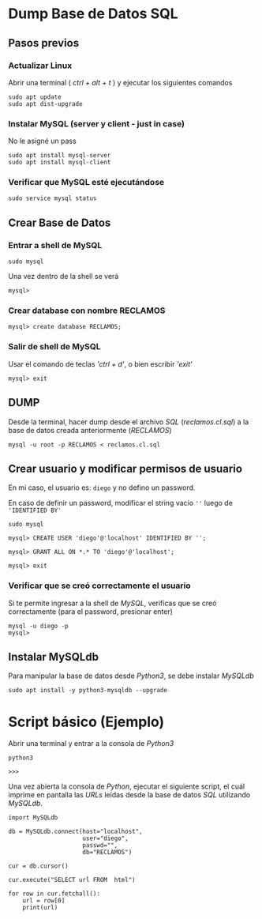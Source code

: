 # Dump Base de Datos SQL

## Pasos previos

### Actualizar Linux

Abrir una terminal ( *ctrl + alt + t* ) y ejecutar los siguientes comandos

```
sudo apt update
sudo apt dist-upgrade
```

### Instalar MySQL (server y client - just in case)

No le asigné un pass

```
sudo apt install mysql-server
sudo apt install mysql-client
```

### Verificar que MySQL esté ejecutándose

```
sudo service mysql status
```

## Crear Base de Datos
### Entrar a shell de MySQL

```
sudo mysql
```

Una vez dentro de la shell se verá 

```
mysql>
```


### Crear database con nombre RECLAMOS

```
mysql> create database RECLAMOS;
```


### Salir de shell de MySQL
Usar el comando de teclas *'ctrl + d'*, o bien escribir *'exit'*

```
mysql> exit
```


## DUMP

Desde la terminal, hacer dump desde el archivo *SQL* (*reclamos.cl.sql*) a la base de datos creada anteriormente (*RECLAMOS*)


```
mysql -u root -p RECLAMOS < reclamos.cl.sql
```

## Crear usuario y modificar permisos de usuario

En mi caso, el usuario es: `diego` y no defino un password.

En caso de definir un password, modificar el string vacío `''` luego de `'IDENTIFIED BY'`


```
sudo mysql

mysql> CREATE USER 'diego'@'localhost' IDENTIFIED BY '';

mysql> GRANT ALL ON *.* TO 'diego'@'localhost';

mysql> exit
```


### Verificar que se creó correctamente el usuario

Si te permite ingresar a la shell de *MySQL*, verificas que se creó correctamente (para el password, presionar enter)

```
mysql -u diego -p
mysql> 
```

## Instalar MySQLdb

Para manipular la base de datos desde *Python3*, se debe instalar *MySQLdb*

```
sudo apt install -y python3-mysqldb --upgrade
```

# Script básico (Ejemplo)

Abrir una terminal y entrar a la consola de *Python3*

```
python3

>>>
```

Una vez abierta la consola de *Python*, ejecutar el siguiente script, el cuál imprime en pantalla las *URLs* leídas desde la base de datos *SQL* utilizando *MySQLdb*.

```
import MySQLdb

db = MySQLdb.connect(host="localhost",
                     user="diego",
                     passwd="",
                     db="RECLAMOS")

cur = db.cursor()

cur.execute("SELECT url FROM  html")

for row in cur.fetchall():
    url = row[0]
    print(url)
```

